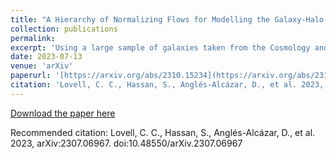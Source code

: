 ```yaml
---
title: "A Hierarchy of Normalizing Flows for Modelling the Galaxy-Halo Relationship"
collection: publications
permalink: 
excerpt: 'Using a large sample of galaxies taken from the Cosmology and Astrophysics with MachinE Learning Simulations (CAMELS) project, a suite of hydrodynamic simulations varying both cosmological and astrophysical parameters, we train a normalizing flow (NF) to map the probability of various galaxy and halo properties conditioned on astrophysical and cosmological parameters. By leveraging the learnt conditional relationships we can explore a wide range of interesting questions, whilst enabling simple marginalisation over nuisance parameters. We demonstrate how the model can be used as a generative model for arbitrary values of our conditional parameters; we generate halo masses and matched galaxy properties, and produce realisations of the halo mass function as well as a number of galaxy scaling relations and distribution functions. The model represents a unique and flexible approach to modelling the galaxy-halo relationship.'
date: 2023-07-13
venue: 'arXiv'
paperurl: '[https://arxiv.org/abs/2310.15234](https://arxiv.org/abs/2310.15234)'
citation: 'Lovell, C. C., Hassan, S., Anglés-Alcázar, D., et al. 2023, arXiv:2307.06967. doi:10.48550/arXiv.2307.06967'
---
```


[Download the paper here](https://arxiv.org/abs/2307.06967)

Recommended citation: Lovell, C. C., Hassan, S., Anglés-Alcázar, D., et al. 2023, arXiv:2307.06967. doi:10.48550/arXiv.2307.06967
